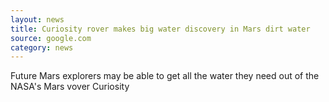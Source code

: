 ```yaml
---
layout: news
title: Curiosity rover makes big water discovery in Mars dirt water
source: google.com
category: news
---
```


Future Mars explorers may be able to get all the water they need out of the
NASA's Mars vover Curiosity